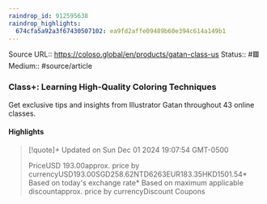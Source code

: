 ```yaml
---
raindrop_id: 912595638
raindrop_highlights:
  674cfa5a92a3f67430507102: ea9fd2affe09489b60e394c614a149b1
---
```


Source URL:: https://coloso.global/en/products/gatan-class-us
Status:: #🟥
Medium:: #source/article


### Class+: Learning High-Quality Coloring Techniques

Get exclusive tips and insights from Illustrator Gatan throughout 43 online classes.

#### Highlights

> [!quote]+ Updated on Sun Dec 01 2024 19:07:54 GMT-0500
>
> PriceUSD 193.00approx. price by currencyUSD193.00SGD258.62NTD6263EUR183.35HKD1501.54* Based on today&#39;s exchange rate* Based on maximum applicable discountapprox. price by currencyDiscount Coupons
